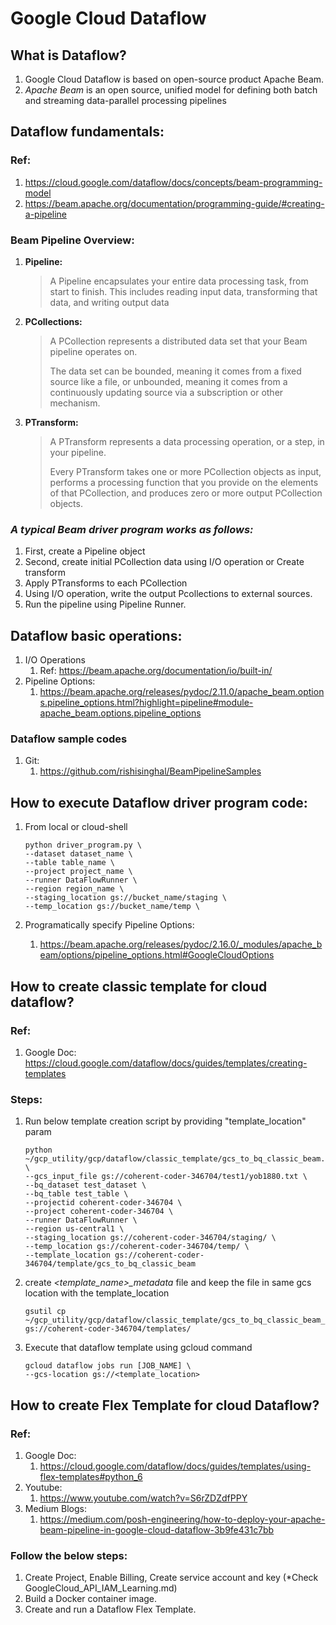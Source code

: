 # Google Cloud Dataflow 

## What is Dataflow?
1. Google Cloud Dataflow is based on open-source product Apache Beam.
2. *Apache Beam* is an open source, unified model for defining both batch and streaming data-parallel processing pipelines


## Dataflow fundamentals:
### Ref: 
1. https://cloud.google.com/dataflow/docs/concepts/beam-programming-model
2. https://beam.apache.org/documentation/programming-guide/#creating-a-pipeline

### Beam Pipeline Overview:
1. **Pipeline:**
    > A Pipeline encapsulates your entire data processing task, from start to finish. This includes reading input data, transforming that data, and writing output data
2. **PCollections:**
    > A PCollection represents a distributed data set that your Beam pipeline operates on.
    >
    > The data set can be bounded, meaning it comes from a fixed source like a file, or unbounded, meaning it comes from a continuously updating source via a subscription or other mechanism.
3. **PTransform:**
    > A PTransform represents a data processing operation, or a step, in your pipeline.
    >
    > Every PTransform takes one or more PCollection objects as input, performs a processing function that you provide on the elements of that PCollection, and produces zero or more output PCollection objects.

### *A typical Beam driver program works as follows:*
1. First, create a Pipeline object 
2. Second, create initial PCollection data using I/O operation or Create transform
3. Apply PTransforms to each PCollection
4. Using I/O operation, write the output Pcollections to external sources.
5. Run the pipeline using Pipeline Runner.


## Dataflow basic operations:
1. I/O Operations
    1. Ref: https://beam.apache.org/documentation/io/built-in/
2. Pipeline Options:
    1. https://beam.apache.org/releases/pydoc/2.11.0/apache_beam.options.pipeline_options.html?highlight=pipeline#module-apache_beam.options.pipeline_options
    


### Dataflow sample codes
1. Git:
    1. https://github.com/rishisinghal/BeamPipelineSamples


## How to execute Dataflow driver program code:
1. From local or cloud-shell
    ```shell
    python driver_program.py \
    --dataset dataset_name \
    --table table_name \
    --project project_name \
    --runner DataFlowRunner \
    --region region_name \
    --staging_location gs://bucket_name/staging \
    --temp_location gs://bucket_name/temp \
    ```

2. Programatically specify Pipeline Options:
    1. https://beam.apache.org/releases/pydoc/2.16.0/_modules/apache_beam/options/pipeline_options.html#GoogleCloudOptions

## How to create classic template for cloud dataflow?
### Ref:
1. Google Doc: https://cloud.google.com/dataflow/docs/guides/templates/creating-templates

### Steps:
1. Run below template creation script by providing "template_location" param
    ```shell
    python ~/gcp_utility/gcp/dataflow/classic_template/gcs_to_bq_classic_beam.py \
    --gcs_input_file gs://coherent-coder-346704/test1/yob1880.txt \
    --bq_dataset test_dataset \
    --bq_table test_table \
    --projectid coherent-coder-346704 \
    --project coherent-coder-346704 \
    --runner DataFlowRunner \
    --region us-central1 \
    --staging_location gs://coherent-coder-346704/staging/ \
    --temp_location gs://coherent-coder-346704/temp/ \
    --template_location gs://coherent-coder-346704/template/gcs_to_bq_classic_beam
    ```
2. create *\<template_name\>_metadata* file and keep the file in same gcs location with the template_location
    ```shell
    gsutil cp ~/gcp_utility/gcp/dataflow/classic_template/gcs_to_bq_classic_beam_metadata gs://coherent-coder-346704/templates/
    ```
3. Execute that dataflow template using gcloud command
    ```shell
    gcloud dataflow jobs run [JOB_NAME] \
    --gcs-location gs://<template_location>
    ```


## How to create Flex Template for cloud Dataflow?
### Ref:
1. Google Doc: 
    1. https://cloud.google.com/dataflow/docs/guides/templates/using-flex-templates#python_6
2. Youtube:
    1. https://www.youtube.com/watch?v=S6rZDZdfPPY
3. Medium Blogs:
    1. https://medium.com/posh-engineering/how-to-deploy-your-apache-beam-pipeline-in-google-cloud-dataflow-3b9fe431c7bb

### Follow the below steps:
1. Create Project, Enable Billing, Create service account and key (*Check GoogleCloud_API_IAM_Learning.md)
1. Build a Docker container image.
2. Create and run a Dataflow Flex Template.
